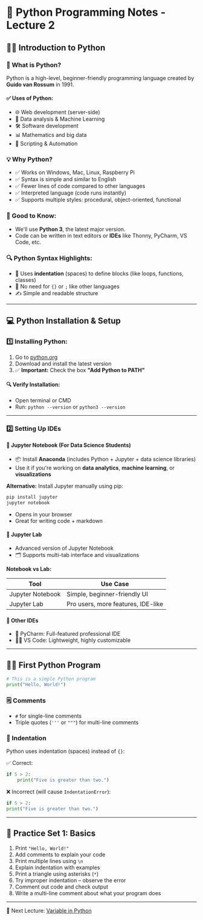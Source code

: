 # 🐍 Python Programming Notes - Lecture 2

## 🧑‍🏫 Introduction to Python

### 🔸 What is Python?

Python is a high-level, beginner-friendly programming language created by **Guido van Rossum** in 1991.

#### ✅ Uses of Python:

- 🌐 Web development (server-side)
- 🧠 Data analysis & Machine Learning
- 🛠️ Software development
- 📊 Mathematics and big data
- 📜 Scripting & Automation

### 💡 Why Python?

- ✅ Works on Windows, Mac, Linux, Raspberry Pi
- ✅ Syntax is simple and similar to English
- ✅ Fewer lines of code compared to other languages
- ✅ Interpreted language (code runs instantly)
- ✅ Supports multiple styles: procedural, object-oriented, functional

### 📌 Good to Know:

- We'll use **Python 3**, the latest major version.
- Code can be written in text editors or **IDEs** like Thonny, PyCharm, VS Code, etc.

### 🔍 Python Syntax Highlights:

- 📎 Uses **indentation** (spaces) to define blocks (like loops, functions, classes)
- 🔄 No need for `{}` or `;` like other languages
- ✍️ Simple and readable structure

---

## 💻 Python Installation & Setup

### 1️⃣ Installing Python:

1. Go to [python.org](https://www.python.org/downloads/)
2. Download and install the latest version
3. ✅ **Important:** Check the box **"Add Python to PATH"**

#### 🔍 Verify Installation:

- Open terminal or CMD
- Run: `python --version` or `python3 --version`

---

### 2️⃣ Setting Up IDEs

#### 🔹 Jupyter Notebook (For Data Science Students)

- 📦 Install **Anaconda** (includes Python + Jupyter + data science libraries)
- Use it if you're working on **data analytics**, **machine learning**, or **visualizations**

**Alternative:** Install Jupyter manually using pip:

```bash
pip install jupyter
jupyter notebook
```

- Opens in your browser
- Great for writing code + markdown

#### 🔹 Jupyter Lab

- Advanced version of Jupyter Notebook
- 🗂️ Supports multi-tab interface and visualizations

**Notebook vs Lab:**

| Tool             | Use Case                           |
| ---------------- | ---------------------------------- |
| Jupyter Notebook | Simple, beginner-friendly UI       |
| Jupyter Lab      | Pro users, more features, IDE-like |

#### 🔹 Other IDEs

- 🧠 PyCharm: Full-featured professional IDE
- 🧑‍💻 VS Code: Lightweight, highly customizable

---

## 👨‍💻 First Python Program

```python
# This is a simple Python program
print("Hello, World!")
```

### 🗒️ Comments

- `#` for single-line comments
- Triple quotes (`'''` or `"""`) for multi-line comments

### 📐 Indentation

Python uses indentation (spaces) instead of `{}`:

✅ Correct:

```python
if 5 > 2:
    print("Five is greater than two.")
```

❌ Incorrect (will cause `IndentationError`):

```python
if 5 > 2:
print("Five is greater than two.")
```

---

## 🧪 Practice Set 1: Basics

1. Print `"Hello, World!"`
2. Add comments to explain your code
3. Print multiple lines using `\n`
4. Explain indentation with examples
5. Print a triangle using asterisks (`*`)
6. Try improper indentation – observe the error
7. Comment out code and check output
8. Write a multi-line comment about what your program does



---

🚀 Next Lecture: [Variable in Python](https://github.com/sachindaksh01/Python/blob/main/03%20variables_in_python.md)

